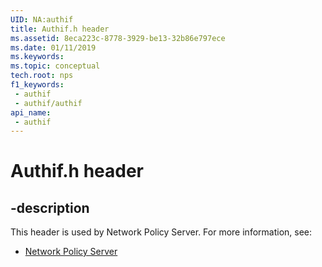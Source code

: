 ```yaml
---
UID: NA:authif
title: Authif.h header
ms.assetid: 8eca223c-8778-3929-be13-32b86e797ece
ms.date: 01/11/2019
ms.keywords: 
ms.topic: conceptual
tech.root: nps
f1_keywords:
 - authif
 - authif/authif
api_name:
 - authif
---
```


# Authif.h header


## -description

This header is used by Network Policy Server. For more information, see:

- [Network Policy Server](../_nps/index.md)

